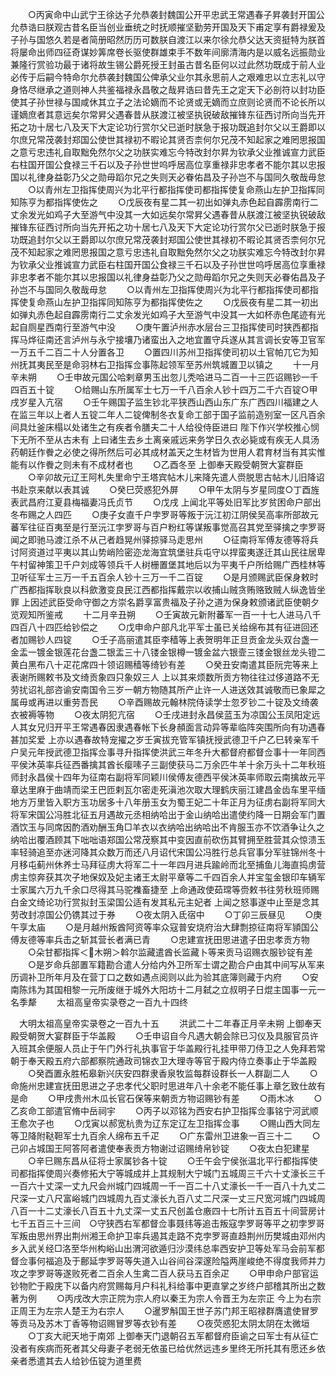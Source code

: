 <!-- { "loadSidebar": true } -->
　　○丙寅命中山武宁王徐达子允恭袭封魏国公开平忠武王常遇春子昇袭封开国公允恭诰曰朕观古昔名臣当创业垂统之时抚顺摧坚勤劳开国及天下甫定享有爵禄爰及子孙与国悠久若是者简册昭然历历可数朕自渡江以来尔徐允恭父达天资挺特为朕首将屡命出师四征奇谋妙筭席卷长驱使群雄束手不数年间廓清海内是以威名远振勋业兼隆行赏验功最于诸将故生锡公爵死授王封虽古昔名臣何以过此然功既成于前人业必传于后嗣今特命尔允恭袭封魏国公俾承父业尔其永思前人之艰难忠以立志礼以守身恪尽继承之道则神人共鉴福禄永昌敬之哉昇诰曰昔先王之定天下必剖符以封功臣使其子孙世禄与国咸休其立子之法论嫡而不论贤或无嫡而立庶则论贤而不论长所以谨嫡庶者其意远矣尔常昇父遇春昔从朕渡江被坚执锐破敌摧锋东征西讨所向当先开拓之功十居七八及天下大定论功行赏尔父已逝时朕急于报功既追封尔父以王爵即以尔庶兄常茂袭封郑国公使世其禄初不暇论其贤否柰何尔兄茂不知起家之难罔思报国之意亏忠违礼自取黜免然尔父之功朕实难忘今特改封尔昇为钦承父业推诚宣力武臣右柱国开国公食禄三千石以及子孙世世呜呼居高位享重禄非忠孝者不能尔其以忠报国以礼律身益彰乃父之勋毋蹈尔兄之失则天必眷佑昌及子孙岂不与国同久敬哉毋怠
　　○以青州左卫指挥使周兴为北平行都指挥使司都指挥使复命燕山左护卫指挥同知陈亨为都指挥使佐之
　　○戊辰夜有星二其一初出如弹丸赤色起自霹雳南行二丈余发光如鸡子大至游气中没其一大如远矣尔常昇父遇春昔从朕渡江被坚执锐破敌摧锋东征西讨所向当先开拓之功十居七八及天下大定论功行赏尔父已逝时朕急于报功既追封尔父以王爵即以尔庶兄常茂袭封郑国公使世其禄初不暇论其贤否柰何尔兄茂不知起家之难罔思报国之意亏忠违礼自取黜免然尔父之功朕实难忘今特改封尔昇为钦承父业推诚宣力武臣右柱国开国公食禄三千石以及子孙世世呜呼居高位享重禄非忠孝者不能尔其以忠报国以礼律身益彰乃父之勋毋蹈尔兄之失则天必眷佑昌及子孙岂不与国同久敬哉毋怠
　　○以青州左卫指挥使周兴为北平行都指挥使司都指挥使复命燕山左护卫指挥同知陈亨为都指挥使佐之
　　○戊辰夜有星二其一初出如弹丸赤色起自霹雳南行二丈余发光如鸡子大至游气中没其一大如杯赤色尾迹有光起自厕星西南行至游气中没
　　○庚午置泸州赤水层台三卫指挥使司时狭西都指挥马烨征南还言泸州与永宁接壤乃诸蛮出入之地宜置守兵遂从其言调长安等卫官军一万五千二百二十人分置各卫
　　○置四川苏州卫指挥使司初以土官帕兀它为知州抚其夷民至是命羽林右卫指挥佥事陈起领军至苏州筑城置卫以镇之
　　十一月辛未朔
　　○壬申故元国公哈剌章男玉出忽儿秃哈进马二百一十三匹诏赐钞一千四百五十锭
　　○给赐山东所属军士七万一千八百余人钞十四万二千六百锭○甲戌岁星入亢宿
　　○壬午赐国子监生钞北平狭西山西山东广东广西四川福建之人在监三年以上者人五锭二年人二锭俾制冬衣复命工部于国子监前造别室一区凡百余间具灶釜床榻以处诸生之有疾者令膳夫二十人给役侍臣进曰  陛下作兴学校推心悯下无所不至从古未有  上曰诸生去乡土离亲戚远来务学日久衣必毙或有疾无人具汤药朝廷作餋之必使之得所然后可必其成材盖天之生材皆为世用人君育材当有其实惟能有以作餋之则未有不成材者也
　　○乙酉冬至  上御奉天殿受朝贺大宴群臣
　　○辛卯故元辽王阿札失里命宁王塔宾帖木儿来降先遣人赍脱思古帖木儿旧降诏书赴京来献以表其诚
　　○癸巳荧惑犯外屏
　　○甲午太阴与岁星同度○丁酉旌表武昌府江夏县梅福妻冯氏贞节
　　○戊戌  上闻北平等处旧军比岁贫困命户部出冬布赐之人四匹
　　○庚子女直千户孛罗哥等叛于沅江初江阴侯吴高率所部故元蕃军往征百夷至是行至沅江孛罗哥与百户粉红等谋叛事觉高召其党至驿擒之孛罗哥闻之即驰马渡江杀不从己者趋晃州驿掠驿马走思州
　　○征南将军傅友德等将兵讨阿资道过平夷以其山势峭险密迩龙海宜筑堡驻兵屯守以捍蛮夷遂迁其山民往居卑午村留神策卫千户刘成等领兵千人树栅置堡其地后以为平夷千户所给赐广西桂林等卫听征军士三万一千五百余人钞十三万一千二百锭
　　○是月颁赐武臣保身敕时广西都指挥耿良以科歛激变良民江西都指挥戴宗以收捕山贼贪贿赂致贼人纵逸皆坐罪  上因述武臣受命守御之方崇名爵享富贵福及子孙之道为保身敕颁诸武臣使朝夕览观知所鉴戒
　　十二月辛丑朔
　　○壬寅故元新附蕃军一百一十七人进马八千四百八十四匹给钞偿之
　　○戊申命户部凡北平军士虽已关给绵布其有征进回还者加赐钞人四锭
　　○壬子高丽遣其臣李穑等上表贺明年正旦贡金龙头双台盏一金盂一镀金银莲花台盏二银盂三十八镂金银樽一镀金盆六银壸三镂金银丝龙头镫二黄白黑布八十疋花席四十领诏赐穑等绮钞有差
　　○癸丑安南遣其臣阮完等来上表谢所赐敕书及文绮贡象四只象奴三人  上以其来烦数所贡方物往往过侈道路不无劳扰诏礼部咨谕安南国令三岁一朝方物随其所产止许一人进送效其诚敬而已象犀之属毋或再进以重劳吾民
　　○辛酉赐故元翰林院侍读学士忽歹钞二十锭及文绮袭衣被褥等物
　　○夜太阴犯亢宿
　　○壬戌进封永昌侯蓝玉为凉国公玉凤阳定远人其女兄归开平王常遇春因隶遇春帐下长身頳面言动异等辈临阵突围所向有功遇春甚加奖爱  上亦以遇春故特宠擢之岁壬寅拔充管军镇抚授武德卫千户乙巳转亲军千户吴元年授武德卫指挥佥事寻升指挥使洪武三年冬升大都督府都督佥事十一年同西平侯沐英率兵征西番擒其酋长瘿嗉子三副使获马二万余匹牛羊十余万头十二年秋班师封永昌侯十四年为征南右副将军同颖川侯傅友德西平侯沐英率师取云南擒故元平章达里麻于曲靖而梁王巴匝剌瓦尔密走死滇池次取大理鹤庆丽江建昌金齿车里平缅地方万里皆入职方玉功居多十八年册玉女为蜀王妃二十年正月为征虏右副将军同大将军宋国公冯胜北征五月遇故元丞相纳哈出于金山纳哈出遣使约降一日期会军门置酒饮玉与同席因酌酒劝酬玉角□羊衣以衣纳哈出纳哈出不肯服玉亦不饮酒争让久之纳哈出覆酒顾其下咄咄语郑国公常茂察其中变因直前砍伤其臂拥至胜营其众惊溃玉率轻骑追至亦迷河降其众数万而还八月诏代宋国公冯胜行总兵官事分军驻锦州冬十月移屯蓟州休养士马拜征虏大将军二十一年四月进兵踰岭而北至捕鱼儿海直捣虏营虏主惊奔获其次子地保奴及妃主诸王太尉平章等二千四百余人并宝玺金银印车辆军士家属六万九千余口尽得其马驼襍畜捷至  上命通政使茹瑺等赍敕书往劳秋班师赐白金文绮论功行赏拟封玉梁国公适有发其私元主妃者  上闻之怒事遂中止至是念其劳改封凉国公仍镌其过于券
　　○夜太阴入氐宿中
　　○丁卯三辰昼见
　　○庚午享太庙
　　○是月越州叛酋阿资等率众寇普安烧府治大肆剽掠征南将军頴国公傅友德等率兵击之斩其营长者满已青
　　○忠建宣抚田思进遣子田忠孝贡方物
　　○朵甘都指挥＜木朔＞斡尔监藏遣酋长监藏卜等来贡马诏赐衣服钞锭有差
　　○是岁命兵部置军籍勘合遣人分给内外卫所军士谓之勘合户由其中间写从军来历调补卫所年月及在营丁口之数如遇点阅则以此为验其底簿则藏于内府
　　○安南陈炜为其国相黎一元所废继于城外大阳坊十二月弑之立叔明子日焜主国事一元一名季犛
　　太祖高皇帝实录卷之一百九十四终



　大明太祖高皇帝实录卷之一百九十五
　　洪武二十二年春正月辛未朔  上御奉天殿受朝贺大宴群臣于华盖殿
　　○壬申诏自今凡遇大朝会除已习仪及具服官员许入班其余便服人员止于午门外行礼执事官于华盖殿行礼挂甲带刀侍卫之人免拜若常朝于奉天殿五府六部都察院通政司锦衣卫大理寺等官于殿内侍立奏事止于华盖殿
　　○癸酉置永胜柘皋新兴庆安四群隶香泉牧监每群设群长一人群副二人
　　○命施州忠建宣抚田思进之子忠孝代父职时思进年八十余老不能任事上章乞致仕故有是命
　　○甲戌贵州木瓜长官石保等来朝贡方物诏赐钞有差
　　○雨木冰
　　○乙亥命工部遣官脩中岳祠宇
　　○丙子以邓铭为西安右护卫指挥佥事铭宁河武顺王愈次子也
　　○戊寅以郝宽杭贵为辽东定辽左卫指挥佥事
　　○赐山西大同左等卫降附鞑靼军士九百余人绵布五千疋
　　○广东雷州卫进象一百三十二
　　○己卯占城国王阿答阿者遣使奉表贡方物谢过诏赐绮帛钞锭
　　○夜太白犯建星
　　○辛巳赐东昌从征将士家属钞各十锭
　　○壬午会宁侯张温北平行都指挥使司都指挥使周兴奏修拓大宁等城成并上其规制大宁城门五城周三千六十丈濠长三千一百六十丈深一丈九尺会州城门四城周一千一百二十八丈濠长一千一百八十九丈二尺深一丈八尺富峪城门四城周九百丈濠长九百八丈二尺深一丈三尺宽河城门四城周八百一十二丈濠长八百五十九丈深一丈五尺创盖仓廒四十七所计五百五十间营房计七千五百三十三间　○守狭西右军都督佥事聂纬等追击叛寇孛罗哥等平之初孛罗哥军叛由思州界出荆州湘王命护卫率兵遏其走路不克孛罗哥直趋荆州历樊城由邓州内乡入武关经□洛至华州构峪山出渭河欲遁归沙漠纬总率西安护卫等处军马会前军都督佥事何福追及于鄜延孛罗哥等失道入山谷间谷深邃险隘两崖峻绝不得度我师并力攻之孛罗哥等遂败死者二百余人生禽二百人获马五百余疋
　　○甲申命户部官运钞物贮于殿庑下以备内府赏赐每月户科礼科给事中更直掌之岁终户部稽其所出之数著为例
　　○丙戌改大宗正院为宗人府以秦王为宗人令晋王为左宗正  今上为右宗正周王为左宗人楚王为右宗人
　　○暹罗斛国王世子苏门邦王昭禄群膺遣使冒罗等贡马及苏木丁香等物诏赐冒罗等衣钞有差
　　○夜荧惑犯太阴太阴在太微垣
　　○丁亥大祀天地于南郊  上御奉天门退朝召五军都督府臣谕之曰军士有从征亡没者有疾病而死者其父母妻子老弱无依虽已给优然远违乡里终无所托其有愿还乡依亲者悉遣其去人给钞伍锭为道里费
